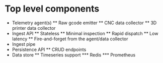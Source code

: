 # Top level components
* Telemetry agent(s)
** Raw gcode emitter
** CNC data collector
** 3D printer data collector
* Ingest API
** Stateless
** Minimal inspection
** Rapid dispatch
** Low latency
** Fire-and-forget from the agent/data collector
* Ingest pipe
* Persistence API
** CRUD endpoints
* Data store
** Timeseries support
*** Redis
*** Prometheus
